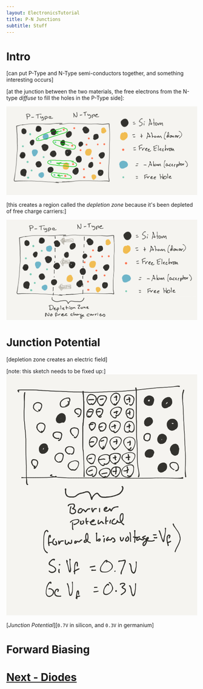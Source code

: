 ```yaml
---
layout: ElectronicsTutorial
title: P-N Junctions
subtitle: Stuff
---
```


# Intro

[can put P-Type and N-Type semi-conductors together, and something interesting occurs]

[at the junction between the two materials, the free electrons from the N-type _diffuse_ to fill the holes in the P-Type side]:

![](../Sketches/PN_Electron_Diffusion.png)

[this creates a region called the _depletion zone_ because it's been depleted of free charge carriers:]

![](../Sketches/PN_Depletion_Zone.png)

# Junction Potential

[depletion zone creates an electric field]

[note: this sketch needs to be fixed up:]
![](../Sketches/Junction_Potential.png)

[_Junction Potential_][`0.7V` in silicon, and `0.3V` in germanium]

# Forward Biasing



# [Next - Diodes](../Diodes)
